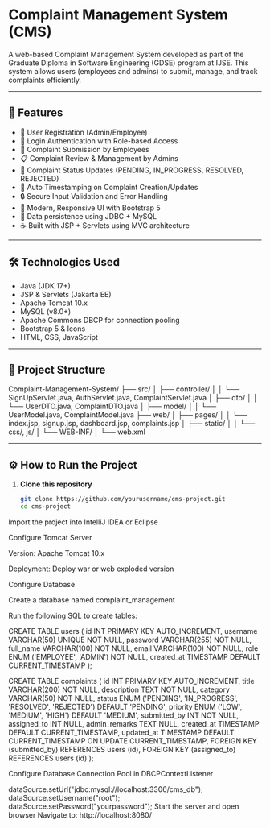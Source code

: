 # Complaint Management System (CMS) 

A web-based Complaint Management System developed as part of the Graduate Diploma in Software Engineering (GDSE) program at IJSE. This system allows users (employees and admins) to submit, manage, and track complaints efficiently.

---

## 🚀 Features

- 👤 User Registration (Admin/Employee)
- 🔐 Login Authentication with Role-based Access
- 📝 Complaint Submission by Employees
- 📋 Complaint Review & Management by Admins
- 🧾 Complaint Status Updates (PENDING, IN_PROGRESS, RESOLVED, REJECTED)
- 📅 Auto Timestamping on Complaint Creation/Updates
- 🔒 Secure Input Validation and Error Handling
- 🎨 Modern, Responsive UI with Bootstrap 5
- 💾 Data persistence using JDBC + MySQL
- ☕ Built with JSP + Servlets using MVC architecture

---

## 🛠️ Technologies Used

- Java (JDK 17+)
- JSP & Servlets (Jakarta EE)
- Apache Tomcat 10.x
- MySQL (v8.0+)
- Apache Commons DBCP for connection pooling
- Bootstrap 5 & Icons
- HTML, CSS, JavaScript

---

## 📂 Project Structure

Complaint-Management-System/
├── src/
│ ├── controller/
│ │ └── SignUpServlet.java, AuthServlet.java, ComplaintServlet.java
│ ├── dto/
│ │ └── UserDTO.java, ComplaintDTO.java
│ ├── model/
│ │ └── UserModel.java, ComplaintModel.java
├── web/
│ ├── pages/
│ │ └── index.jsp, signup.jsp, dashboard.jsp, complaints.jsp
│ ├── static/
│ │ └── css/, js/
│ └── WEB-INF/
│ └── web.xml



---

## ⚙️ How to Run the Project

1. **Clone this repository**  
   ```bash
   git clone https://github.com/yourusername/cms-project.git
   cd cms-project
Import the project into IntelliJ IDEA or Eclipse

Configure Tomcat Server

Version: Apache Tomcat 10.x

Deployment: Deploy war or web exploded version

Configure Database

Create a database named complaint_management

Run the following SQL to create tables:

CREATE TABLE users
(
    id         INT PRIMARY KEY AUTO_INCREMENT,
    username   VARCHAR(50) UNIQUE         NOT NULL,
    password   VARCHAR(255)               NOT NULL,
    full_name  VARCHAR(100)               NOT NULL,
    email      VARCHAR(100)               NOT NULL,
    role       ENUM ('EMPLOYEE', 'ADMIN') NOT NULL,
    created_at TIMESTAMP DEFAULT CURRENT_TIMESTAMP
);

CREATE TABLE complaints
(
    id            INT PRIMARY KEY AUTO_INCREMENT,
    title         VARCHAR(200) NOT NULL,
    description   TEXT         NOT NULL,
    category      VARCHAR(50)  NOT NULL,
    status        ENUM ('PENDING', 'IN_PROGRESS', 'RESOLVED', 'REJECTED') DEFAULT 'PENDING',
    priority      ENUM ('LOW', 'MEDIUM', 'HIGH')                          DEFAULT 'MEDIUM',
    submitted_by  INT          NOT NULL,
    assigned_to   INT          NULL,
    admin_remarks TEXT         NULL,
    created_at    TIMESTAMP                                               DEFAULT CURRENT_TIMESTAMP,
    updated_at    TIMESTAMP                                               DEFAULT CURRENT_TIMESTAMP ON UPDATE CURRENT_TIMESTAMP,
    FOREIGN KEY (submitted_by) REFERENCES users (id),
    FOREIGN KEY (assigned_to) REFERENCES users (id)
);


Configure Database Connection Pool in DBCPContextListener


dataSource.setUrl("jdbc:mysql://localhost:3306/cms_db");
dataSource.setUsername("root");
dataSource.setPassword("yourpassword");
Start the server and open browser
Navigate to: http://localhost:8080/

